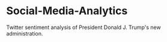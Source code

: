 # Social-Media-Analytics
Twitter sentiment analysis of President Donald J. Trump's new administration.

